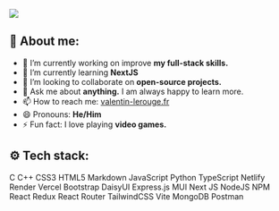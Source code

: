 ![](https://github.com/DopeCloudd/DopeCloudd/assets/89657124/01355311-261a-40b6-b070-7bfd54c8e733)

## 👋 About me:
- 🔭 I’m currently working on improve <strong>my full-stack skills.</strong>
- 🌱 I’m currently learning <strong>NextJS</strong>
- 👯 I’m looking to collaborate on <strong>open-source projects.</strong>
- 💬 Ask me about <strong>anything.</strong> I am always happy to learn more.
- 📫 How to reach me: <a href="https://valentin-lerouge.fr/">valentin-lerouge.fr</a>
- 😄 Pronouns: <strong>He/Him</strong>
- ⚡ Fun fact: I love playing <strong>video games.</strong>


## ⚙️ Tech stack:
C C++ CSS3 HTML5 Markdown JavaScript Python TypeScript Netlify Render Vercel Bootstrap DaisyUI Express.js MUI Next JS NodeJS NPM React Redux React Router TailwindCSS Vite MongoDB Postman

<!--
**DopeCloudd/DopeCloudd** is a ✨ _special_ ✨ repository because its `README.md` (this file) appears on your GitHub profile.
-->
